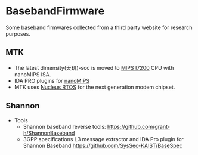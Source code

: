 # BasebandFirmware
Some baseband firmwares collected from a third party website for research purposes.


## MTK 

- The latest  dimensity(天玑)-soc is moved to [MIPS I7200](https://www.mips.com/products/warrior/i-class-i7200-multiprocessor-core/) CPU with nanoMIPS ISA.
- IDA PRO plugins for [nanoMIPS](https://github.com/0rganizers/nmips)
- MTK uses [Nucleus RTOS](http://webinar.iianews.com/ca/_01-ABC00000000000291299.shtml) for the next generation modem chipset.



## Shannon

- Tools
  - Shannon baseband reverse tools: https://github.com/grant-h/ShannonBaseband
  - 3GPP specifications L3 message  extractor and IDA Pro plugin for Shannon Baseband https://github.com/SysSec-KAIST/BaseSpec
